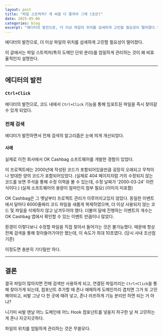 ```yaml
---
layout: post
title: "파일 스트럭처? 개 씨발 다 좆까라 그래 (초안)"
date: 2025-05-06
categories: blog
excerpt: "에디터의 발전으로, 더 이상 파일의 위치를 섬세하게 고민할 필요성이 떨어졌다."
---
```


에디터의 발전으로, 더 이상 파일의 위치를 섬세하게 고민할 필요성이 떨어졌다.

이 글에서는 파일 스트럭처(특히 도메인 단위 분리)를 엄밀하게 관리하는 것이 왜 비효율적인지 설명한다.

---

## 에디터의 발전

### `Ctrl+Click`

에디터의 발전으로, 코드 내에서 `Ctrl+Click` 기능을 통해 임포트된 파일을 즉시 찾아갈 수 있게 되었다.

### 전체 검색

에디터가 발전하면서 전체 검색의 알고리즘은 눈에 띄게 개선되었다.

#### 사례

실제로 이전 회사에서 OK Cashbag 소프트웨어를 개발한 경험이 있었다.

이 프로젝트에는 2000년에 작성된 코드가 포함되어있을만큼 굉장히 오래되고 무척이나 방대한 양의 코드가 포함되어있었다. (실제로 404 페이지치럼 거의 수정되지 않는 코드를 보면 주석을 통해 수정 이력을 볼 수 있는데, 수정 날짜가 '2000-03-24' 이런 식이다.) (실제 소프트웨어의 용량이 얼마인지 첨부 필요) (이미지 미포함)

OK Cashbag은 그 옛날부터 프로젝트 관리가 이루어지고있지 않았다. 동일한 이벤트에서 달마다 6000줄짜리 코드 파일을 새롭게 복제하였으며, 더 이상 사용되지 않는 코드 및 파일을 삭제하지 않고 남겨두어야 했다. 더불어 달에 진행하는 이벤트의 개수는 OK Cashbag 앱에서 확인할 수 있는 이벤트 만큼이나 많았다.

환경이 이렇다보니 수정할 파일을 직접 찾아서 들어가는 것은 불가능했다.
때문에 항상 전체 검색을 통해 찾아들어가야만 했는데, 이 속도가 최대 10초였다. (당시 사내 조선컴 기준)

이정도면 충분히 기다릴만 하다.

---

## 결론

결국 파일이 많아지면 전체 검색만 사용하게 되고, 연결된 파일끼리는 `Ctrl+Click`을 통해 찾아가게 되는데, 컴포넌트 추가할 때 존나 애매하게 도메인끼리 겹치면 그거 또 고민해야되고, 씨발 그냥 다 한 곳에 때려 넣고, 존나 러프하게 기능 분리만 하면 되는 거 아냐?

니기미 씨발 맨날 어느 도메인에 어느 Hook 컴포넌트를 넣을지 허구한 날 쳐 고민하는 게 존나 지긋지긋하다.

파일의 위치를 엄밀하게 관리하는 것은 무쓸모다.